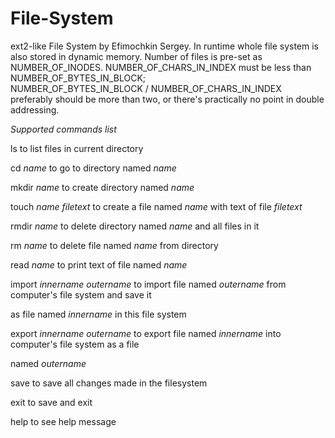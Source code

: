 # File-System
ext2-like File System by Efimochkin Sergey.
In runtime whole file system is also stored in dynamic memory.
Number of files is pre-set as NUMBER_OF_INODES.
NUMBER_OF_CHARS_IN_INDEX must be less than NUMBER_OF_BYTES_IN_BLOCK;  
NUMBER_OF_BYTES_IN_BLOCK / NUMBER_OF_CHARS_IN_INDEX preferably should be more than two, or there's practically no point 
in double addressing.

*Supported commands list*

ls to list files in current directory

cd $name$ to go to directory named $name$

mkdir $name$ to create directory named $name$

touch $name$ $file text$ to create a file named $name$ with text of file $file text$

rmdir $name$ to delete directory named $name$ and all files in it

rm $name$ to delete file named $name$ from directory

read $name$ to print text of file named $name$

import $inner name$ $outer name$ to import file named $outer name$ from computer's file system and save it 

  as file named $inner name$ in this file system
  
export $inner name$ $outer name$ to export file named $inner name$ into computer's file system as a file 

  named $outername$
  
save to save all changes made in the filesystem

exit to save and exit

help to see help message
